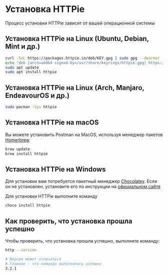 # Установка HTTPie

Процесс установки HTTPie зависит от вашей операционной системы

## Установка HTTPie на Linux (Ubuntu, Debian, Mint и др.)

```bash
curl -SsL https://packages.httpie.io/deb/KEY.gpg | sudo gpg --dearmor -o /usr/share/keyrings/httpie.gpg
echo "deb [arch=amd64 signed-by=/usr/share/keyrings/httpie.gpg] https://packages.httpie.io/deb ./" | sudo tee /etc/apt/sources.list.d/httpie.list > /dev/null
sudo apt update
sudo apt install httpie
```

## Установка HTTPie на Linux (Arch, Manjaro, EndeavourOS и др.)

```bash
sudo pacman -Syu httpie
```

## Установка HTTPie на macOS

Вы можете установить Postman на MacOS, используя менеджер пакетов [Homerbrew](https://brew.sh/)

```bash
brew update
brew install httpie
```

## Установка HTTPie на Windows

Для установки вам потребуется пакетный менеджер [Chocolatey](https://chocolatey.org/). Если он не установлен, установите его по инструкции на [официальном сайте](https://chocolatey.org/install)

Для установки HTTPie выполните команду

```bash
choco install httpie
```

## Как проверить, что установка прошла успешно

Чтобы проверить, что установка прошла успешно, выполните команду:

```bash
http --version

# Версия может отличаться
# Главное - что команда выполнилась успешно
3.2.1
```
